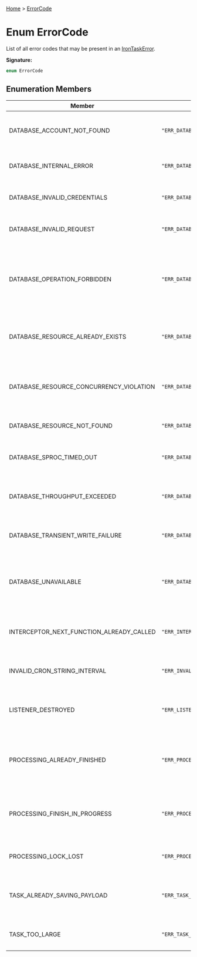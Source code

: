 [Home](../index.md) &gt; [ErrorCode](./errorcode.md)

# Enum ErrorCode

List of all error codes that may be present in an [IronTaskError](../classes/irontaskerror.md)<!-- -->.

<b>Signature:</b>

```typescript
enum ErrorCode 
```

## Enumeration Members

|  Member | Value | Description |
|  --- | --- | --- |
|  DATABASE\_ACCOUNT\_NOT\_FOUND | `"ERR_DATABASE_ACCOUNT_NOT_FOUND"` | The database account DNS could not be located (ENOTFOUND) |
|  DATABASE\_INTERNAL\_ERROR | `"ERR_DATABASE_INTERNAL_ERROR"` | The database encountered an internal error (500) |
|  DATABASE\_INVALID\_CREDENTIALS | `"ERR_DATABASE_INVALID_CREDENTIALS"` | The provided database credentials are invalid (401) |
|  DATABASE\_INVALID\_REQUEST | `"ERR_DATABASE_INVALID_REQUEST"` | The request made to the database is invalid (400) |
|  DATABASE\_OPERATION\_FORBIDDEN | `"ERR_DATABASE_OPERATION_FORBIDDEN"` | The requested operation cannot be performed due to exceeded quota or expired credentials (403) |
|  DATABASE\_RESOURCE\_ALREADY\_EXISTS | `"ERR_DATABASE_RESOURCE_ALREADY_EXISTS"` | A resource with the same id already exists on the database (409) |
|  DATABASE\_RESOURCE\_CONCURRENCY\_VIOLATION | `"ERR_DATABASE_RESOURCE_CONCURRENCY_VIOLATION"` | The resource has changed since it was last requested. Try refetching and update it again (412) |
|  DATABASE\_RESOURCE\_NOT\_FOUND | `"ERR_DATABASE_RESOURCE_NOT_FOUND"` | The requested resource does not exist (404) |
|  DATABASE\_SPROC\_TIMED\_OUT | `"ERR_DATABASE_SPROC_TIMED_OUT"` | The stored procedure did not finish in the allotted time (408) |
|  DATABASE\_THROUGHPUT\_EXCEEDED | `"ERR_DATABASE_THROUGHPUT_EXCEEDED"` | The database throughput has been exceeded (429) |
|  DATABASE\_TRANSIENT\_WRITE\_FAILURE | `"ERR_DATABASE_TRANSIENT_WRITE_FAILURE"` | The database encountered a transient error while writing data (449) |
|  DATABASE\_UNAVAILABLE | `"ERR_DATABASE_UNAVAILABLE"` | The underlying database service is not currently available (503). |
|  INTERCEPTOR\_NEXT\_FUNCTION\_ALREADY\_CALLED | `"ERR_INTERCEPTOR_NEXT_FUNCTION_ALREADY_CALLED"` | The next function on an interceptor was called more than one time. |
|  INVALID\_CRON\_STRING\_INTERVAL | `"ERR_INVALID_CRON_STRING_INTERVAL"` | The provided cron string interval is invalid. |
|  LISTENER\_DESTROYED | `"ERR_LISTENER_DESTROYED"` | The listener has been destroyed and cannot be used any more. |
|  PROCESSING\_ALREADY\_FINISHED | `"ERR_PROCESSING_ALREADY_FINISHED"` | The operation cannot be performed because task processing has already finished. |
|  PROCESSING\_FINISH\_IN\_PROGRESS | `"ERR_PROCESSING_FINISH_IN_PROGRESS"` | The operation cannot be performed because task processing is currently being finished. |
|  PROCESSING\_LOCK\_LOST | `"ERR_PROCESSING_LOCK_LOST"` | The lock was lost while processing the task. |
|  TASK\_ALREADY\_SAVING\_PAYLOAD | `"ERR_TASK_ALREADY_SAVING_PAYLOAD"` | The task payload is already being saved and cannot be saved again. |
|  TASK\_TOO\_LARGE | `"ERR_TASK_TOO_LARGE"` | The task exceeded the maximum size of 2MB (413) |

